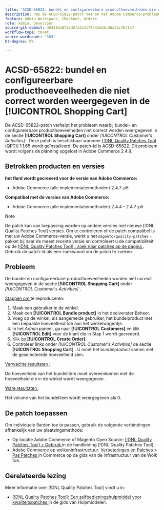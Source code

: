 ```yaml
---
title: 'ACSD-65822: bundel en configureerbare producthoeveelheden die niet correct in het winkelwagentje zijn weergegeven'
description: Pas de ACSD-65822-patch toe om het Adobe Commerce-probleem op te lossen, waarbij de hoeveelheid in het gedeelte Winkelwagentje van de klant in het beheerpaneel als 0 werd weergegeven bij het toevoegen van bundelproducten.
feature: Admin Workspace, Checkout, Orders
role: Admin, Developer
source-git-commit: d8421ba07a5d2fa3a3174541ed8cd6a2bc76f157
workflow-type: tm+mt
source-wordcount: '363'
ht-degree: 0%

---
```



# ACSD-65822: bundel en configureerbare producthoeveelheden die niet correct worden weergegeven in de [!UICONTROL Shopping Cart]

De ACSD-65822-patch verhelpt het probleem waarbij bundel- en configureerbare producthoeveelheden niet correct worden weergegeven in de sectie **[!UICONTROL Shopping Cart]** onder *[!UICONTROL Customer's Activities]* . Deze patch is beschikbaar wanneer [[!DNL Quality Patches Tool (QPT)]](/help/tools/quality-patches-tool/quality-patches-tool-to-self-serve-quality-patches.md) 1.1.65 wordt geïnstalleerd. De patch-id is ACSD-65822. Dit probleem wordt volgens de planning opgelost in Adobe Commerce 2.4.9.

## Betrokken producten en versies

**het flard wordt gecreeerd voor de versie van Adobe Commerce:**

* Adobe Commerce (alle implementatiemethoden) 2.4.7-p5

**Compatibel met de versies van Adobe Commerce:**

* Adobe Commerce (alle implementatiemethoden) 2.4.4 - 2.4.7-p5

>[!NOTE]
>
>De patch kan van toepassing worden op andere versies met nieuwe [!DNL Quality Patches Tool] versies. Om te controleren of de patch compatibel is met uw Adobe Commerce-versie, werkt u het `magento/quality-patches` -pakket bij naar de meest recente versie en controleert u de compatibiliteit op de [[!DNL Quality Patches Tool] : zoek naar patches op de pagina ](https://experienceleague.adobe.com/tools/commerce-quality-patches/index.html) . Gebruik de patch-id als een zoekwoord om de patch te zoeken.

## Probleem

De bundel en configureerbare producthoeveelheden worden niet correct weergegeven in de sectie **[!UICONTROL Shopping Cart]** onder *[!UICONTROL Customer's Activities]* .

<u> Stappen om </u> te reproduceren:

1. Maak een gebruiker in de winkel.
2. Maak een **[!UICONTROL Bundle product]** in het deelvenster Beheer.
3. Voeg op de winkel, als aangemelde gebruiker, het bundelproduct met een bepaalde hoeveelheid toe aan het winkelwagentje.
4. In het *Admin* paneel, ga naar **[!UICONTROL Customers]** en klik **[!UICONTROL Edit]** voor de klant die in Stap 1 wordt gecreeerd.
5. Klik op **[!UICONTROL Create Order]**.
6. Controleer links onder *[!UICONTROL Customer's Activities]* de sectie **[!UICONTROL Shopping Cart]** . U moet het bundelproduct samen met de geselecteerde hoeveelheid zien.

<u> Verwachte resultaten </u>:

De hoeveelheid van het bundelitem moet overeenkomen met de hoeveelheid die in de winkel wordt weergegeven.

<u> Ware resultaten </u>:

Het volume van het bundelitem wordt weergegeven als 0.

## De patch toepassen

Om individuele flarden toe te passen, gebruik de volgende verbindingen afhankelijk van uw plaatsingsmethode:

* Op locatie Adobe Commerce of Magento Open Source: [[!DNL Quality Patches Tool] > Gebruik ](/help/tools/quality-patches-tool/usage.md) in de handleiding [!DNL Quality Patches Tool] .
* Adobe Commerce op wolkeninfrastructuur: [ Verbeteringen en Patches > Pas Patches ](https://experienceleague.adobe.com/docs/commerce-cloud-service/user-guide/develop/upgrade/apply-patches.html) in Commerce op de gids van de Infrastructuur van de Wolk toe.

## Gerelateerde lezing

Meer informatie over [!DNL Quality Patches Tool] vindt u in:

* [[!DNL Quality Patches Tool]: Een zelfbedieningshulpmiddel voor kwaliteitspatches ](/help/tools/quality-patches-tool/quality-patches-tool-to-self-serve-quality-patches.md) in de gids van Hulpmiddelen.
